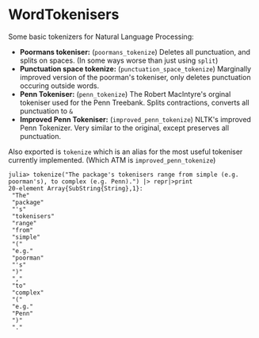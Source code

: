 # WordTokenisers
Some basic tokenizers for Natural Language Processing:

 - **Poormans tokeniser:** (`poormans_tokenize`) Deletes all punctuation, and splits on spaces. (In some ways worse than just using `split`)
 - **Punctuation space tokenize:** (`punctuation_space_tokenize`) Marginally improved version of the poorman's tokeniser, only deletes punctuation occuring outside words.
 - **Penn Tokeniser:** (`penn_tokenize`) The Robert MacIntyre's orginal tokeniser used for the Penn Treebank. Splits contractions, converts all punctuation to `&`
 - **Improved Penn Tokeniser:** (`improved_penn_tokenize`) NLTK's improved Penn Tokenizer. Very similar to the original, except preserves all punctuation.
 
 
Also exported is `tokenize` which is an alias for the most useful tokeniser currently implemented.
(Which ATM is `improved_penn_tokenize`)

```
julia> tokenize("The package's tokenisers range from simple (e.g. poorman's), to complex (e.g. Penn).") |> repr|>print
20-element Array{SubString{String},1}:
 "The"
 "package"
 "'s"
 "tokenisers"
 "range"
 "from"
 "simple"
 "("
 "e.g."
 "poorman"
 "'s"
 ")"
 ","
 "to"
 "complex"
 "("
 "e.g."
 "Penn"
 ")"
 "."
````
